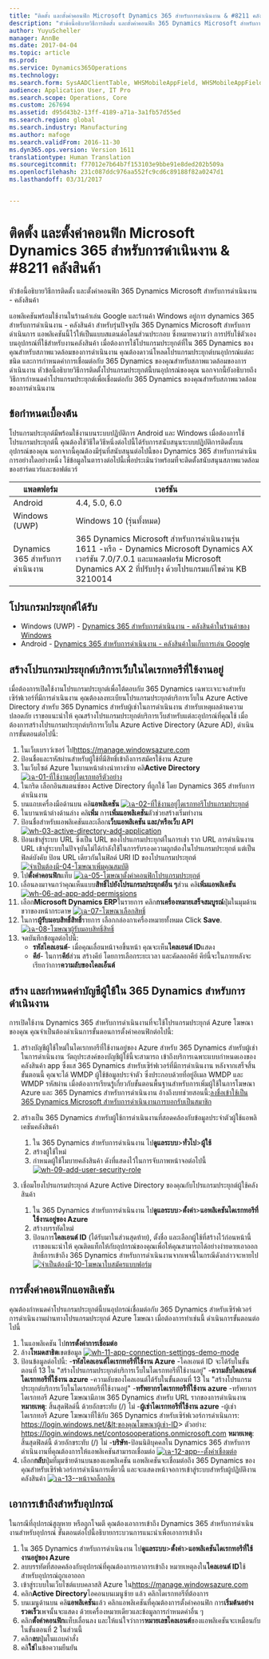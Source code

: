 ```yaml
---
title: "ติดตั้ง และตั้งค่าคอนฟิก Microsoft Dynamics 365 สำหรับการดำเนินงาน & #8211 คลังสินค้า"
description: "หัวข้อนี้อธิบายวิธีการติดตั้ง และตั้งค่าคอนฟิก 365 Dynamics Microsoft สำหรับการดำเนินงาน - คลังสินค้า"
author: YuyuScheller
manager: AnnBe
ms.date: 2017-04-04
ms.topic: article
ms.prod: 
ms.service: Dynamics365Operations
ms.technology: 
ms.search.form: SysAADClientTable, WHSMobileAppField, WHSMobileAppFieldPriority, WHSRFMenu, WHSRFMenuItem, WHSWorker
audience: Application User, IT Pro
ms.search.scope: Operations, Core
ms.custom: 267694
ms.assetid: d95d43b2-13ff-4189-a71a-3a1fb57d55ed
ms.search.region: global
ms.search.industry: Manufacturing
ms.author: mafoge
ms.search.validFrom: 2016-11-30
ms.dyn365.ops.version: Version 1611
translationtype: Human Translation
ms.sourcegitcommit: f77012e7b64b7f153103e9bbe91e8ded202b509a
ms.openlocfilehash: 231c087ddc976aa552fc9cd6c89188f82a0247d1
ms.lasthandoff: 03/31/2017


---
```


# <a name="install-and-configure-microsoft-dynamics-365-for-operations-8211-warehousing"></a>ติดตั้ง และตั้งค่าคอนฟิก Microsoft Dynamics 365 สำหรับการดำเนินงาน & #8211 คลังสินค้า

หัวข้อนี้อธิบายวิธีการติดตั้ง และตั้งค่าคอนฟิก 365 Dynamics Microsoft สำหรับการดำเนินงาน - คลังสินค้า

แอพลิเคชันพร้อมใช้งานในร้านค้าเล่น Google และร้านค้า Windows อยู่การ dynamics 365 สำหรับการดำเนินงาน - คลังสินค้า สำหรับรุ่นปัจจุบัน 365 Dynamics Microsoft สำหรับการดำเนินการ แอพลิเคชันนี้ไว้ให้เป็นแบบสแตนด์อโลนส่วนประกอบ ซึ่งหมายความว่า การปรับใช้ตัวเองบนอุปกรณ์ที่ใช้สำหรับงานคลังสินค้า เมื่อต้องการใช้โปรแกรมประยุกต์ที่ใน 365 Dynamics ของคุณสำหรับสภาพแวดล้อมของการดำเนินงาน คุณต้องดาวน์โหลดโปรแกรมประยุกต์บนอุปกรณ์แต่ละชนิด และการกำหนดค่าการเชื่อมต่อกับ 365 Dynamics ของคุณสำหรับสภาพแวดล้อมของการดำเนินงาน หัวข้อนี้อธิบายวิธีการติดตั้งโปรแกรมประยุกต์นี้บนอุปกรณ์ของคุณ นอกจากนี้ยังอธิบายถึงวิธีการกำหนดค่าโปรแกรมประยุกต์เพื่อเชื่อมต่อกับ 365 Dynamics ของคุณสำหรับสภาพแวดล้อมของการดำเนินงาน

## <a name="prerequisites"></a>ข้อกำหนดเบื้องต้น
โปรแกรมประยุกต์มีพร้อมใช้งานบนระบบปฏิบัติการ Android และ Windows เมื่อต้องการใช้โปรแกรมประยุกต์นี้ คุณต้องใช้วิธีใดวิธีหนึ่งต่อไปนี้ได้รับการสนับสนุนระบบปฏิบัติการติดตั้งบนอุปกรณ์ของคุณ นอกจากนี้คุณต้องมีรุ่นที่สนับสนุนต่อไปนี้ของ Dynamics 365 สำหรับการดำเนินการอย่างใดอย่างหนึ่ง ใช้ข้อมูลในตารางต่อไปนี้เพื่อประเมินว่าพร้อมที่จะติดตั้งสนับสนุนสภาพแวดล้อมของฮาร์ดแวร์และซอฟต์แวร์

| แพลตฟอร์ม                    | เวอร์ชัน                                                                                                                                                                     |
|-----------------------------|-----------------------------------------------------------------------------------------------------------------------------------------------------------------------------|
| Android                     | 4.4, 5.0, 6.0                                                                                                                                                               |
| Windows (UWP)               | Windows 10 (รุ่นทั้งหมด)                                                                                                                                                   |
| Dynamics 365 สำหรับการดำเนินงาน | 365 Dynamics Microsoft สำหรับการดำเนินงานรุ่น 1611 -หรือ - Dynamics Microsoft Dynamics AX เวอร์ชัน 7.0/7.0.1 และแพลตฟอร์ม Microsoft Dynamics AX 2 ที่ปรับปรุง ด้วยโปรแกรมแก้ไขด่วน KB 3210014 |

## <a name="get-the-app"></a>โปรแกรมประยุกต์ได้รับ
-   Windows (UWP) - [Dynamics 365 สำหรับการดำเนินงาน - คลังสินค้าในร้านค้าของ Windows](https://www.microsoft.com/store/apps/9p1bffd5tstm)
-   Android - [Dynamics 365 สำหรับการดำเนินงาน - คลังสินค้าในเก็บการเล่น Google](https://play.google.com/store/apps/details?id=com.Microsoft.Dynamics365forOperationsWarehousing)

## <a name="create-a-web-service-application-in-active-directory"></a>สร้างโปรแกรมประยุกต์บริการเว็บในไดเรกทอรีที่ใช้งานอยู่
เมื่อต้องการเปิดใช้งานโปรแกรมประยุกต์เพื่อโต้ตอบกับ 365 Dynamics เฉพาะเจาะจงสำหรับเซิร์ฟเวอร์ที่มีการดำเนินงาน คุณต้องลงทะเบียนโปรแกรมประยุกต์บริการเว็บใน Azure Active Directory สำหรับ 365 Dynamics สำหรับผู้เช่าในการดำเนินงาน สำหรับเหตุผลด้านความปลอดภัย เราขอแนะนำให้ คุณสร้างโปรแกรมประยุกต์บริการเว็บสำหรับแต่ละอุปกรณ์ที่คุณใช้ เมื่อต้องการสร้างโปรแกรมประยุกต์บริการเว็บใน Azure Active Directory (Azure AD), ดำเนินการขั้นตอนต่อไปนี้:

1.  ในเว็บเบราว์เซอร์ ไป<https://manage.windowsazure.com>
2.  ป้อนชื่อและรหัสผ่านสำหรับผู้ใช้ที่มีสิทธิ์เข้าถึงการสมัครใช้งาน Azure
3.  ในเว็บไซต์ Azure ในบานหน้าต่างนำทางซ้าย คลิ**Active Directory**[](./media/wh-01-active-directory-example.png)[![เฉ-01-ที่ใช้งานอยู่ไดเรกทอรีตัวอย่าง](./media/wh-01-active-directory-example.png)](./media/wh-01-active-directory-example.png)
4.  ในกริด เลือกอินสแตนซ์ของ Active Directory ที่ถูกใช้ โดย Dynamics 365 สำหรับการดำเนินงาน
5.  บนแถบเครื่องมือด้านบน คลิ**แอพลิเคชัน** [![เฉ-02-ที่ใช้งานอยู่ไดเรกทอรีโปรแกรมประยุกต์](./media/wh-02-active-directory-applications-1024x197.png)](./media/wh-02-active-directory-applications.png)
6.  ในบานหน้าต่างด้านล่าง คลิ**เพิ่ม** การ**เพิ่มแอพลิเคชัน**ตัวช่วยสร้างเริ่มทำงาน
7.  ป้อนชื่อสำหรับแอพลิเคชันและเลือก**เว็บแอพลิเคชัน และ/หรือเว็บ API** [![wh-03-active-directory-add-application](./media/wh-03-active-directory-add-application.png)](./media/wh-03-active-directory-add-application.png)
8.  ป้อนเข้าสู่ระบบ URL ซึ่งเป็น URL ของโปรแกรมประยุกต์ในการเช่า ราก URL การดำเนินงาน URL เข้าสู่ระบบในปัจจุบันไม่ได้กำลังใช้ในการรับรองความถูกต้องในโปรแกรมประยุกต์ แต่เป็นฟิลด์บังคับ ป้อน URL เดียวกันในฟิลด์ URI ID ของโปรแกรมประยุกต์ [![จำเป็นต้องมี-04-โฆษณาเพิ่มคุณสมบัติ](./media/wh-04-ad-add-properties.png)](./media/wh-04-ad-add-properties.png)
9.  ไป**ตั้งค่าคอนฟิก**แท็บ [![เฉ-05-โฆษณาตั้งค่าคอนฟิกโปรแกรมประยุกต์](./media/wh-05-ad-configure-app.png)](./media/wh-05-ad-configure-app.png)
10. เลื่อนลงมาจนกว่าคุณเห็นแบบ**สิทธิ์ไปยังโปรแกรมประยุกต์อื่น ๆ**ส่วน คลิ**เพิ่มแอพลิเคชัน** [![wh-06-ad-app-add-permissions](./media/wh-06-ad-app-add-permissions.png)](./media/wh-06-ad-app-add-permissions.png)
11. เลือก**Microsoft Dynamics ERP**ในรายการ คลิก**กาเครื่องหมายเสร็จสมบูรณ์**ปุ่มในมุมด้านขวาของหน้ากระดาษ [![เฉ-07-โฆษณาเลือกสิทธิ์](./media/wh-07-ad-select-permissions.png)](./media/wh-07-ad-select-permissions.png)
12. ในการ**ผู้รับมอบสิทธิ์สิทธิ์**รายการ เลือกกล่องกาเครื่องหมายทั้งหมด Click **Save**. [![เฉ-08-โฆษณาผู้รับมอบสิทธิ์สิทธิ์](./media/wh-08-ad-delegate-permissions.png)](./media/wh-08-ad-delegate-permissions.png)
13. จดบันทึกข้อมูลต่อไปนี้:
    -   **รหัสไคลเอนต์**- เมื่อคุณเลื่อนหน้าจอขึ้นหน้า คุณจะเห็น**ไคลเอนต์ ID**แสดง
    -   **คีย์**- ในการ**คีย์**ส่วน สร้างคีย์ โดยการเลือกระยะเวลา และคัดลอกคีย์ คีย์นี้จะในภายหลังจะเรียกว่าการ**ความลับของไคลเอ็นต์**

## <a name="create-and-configure-a-user-account-in-dynamics-365-for-operations"></a>สร้าง และกำหนดค่าบัญชีผู้ใช้ใน 365 Dynamics สำหรับการดำเนินงาน
การเปิดใช้งาน Dynamics 365 สำหรับการดำเนินงานที่จะใช้โปรแกรมประยุกต์ Azure โฆษณาของคุณ คุณจำเป็นต้องดำเนินการขั้นตอนการตั้งค่าคอนฟิกต่อไปนี้:

1.  สร้างบัญชีผู้ใช้ใหม่ในไดเรกทอรีที่ใช้งานอยู่ของ Azure สำหรับ 365 Dynamics สำหรับผู้เช่าในการดำเนินงาน วัตถุประสงค์ของบัญชีผู้ใช้นี้จะสามารถ เข้าถึงบริการเฉพาะแบบกำหนดเองของคลังสินค้า app ซึ่งแส 365 Dynamics สำหรับเซิร์ฟเวอร์ที่มีการดำเนินงาน หลังจากเสร็จสิ้นขั้นตอนนี้ คุณจะได้ WMDP ผู้ใช้ข้อมูลประจำตัว ซึ่งประกอบด้วยที่อยู่อีเมล WMDP และ WMDP รหัสผ่าน เมื่อต้องการเรียนรู้เกี่ยวกับขั้นตอนพื้นฐานสำหรับการเพิ่มผู้ใช้ในการโฆษณา Azure และ 365 Dynamics สำหรับการดำเนินงาน อ้างถึงบทช่วยสอนนี้:[ลงชื่อเข้าใช้เป็น 365 Dynamics Microsoft สำหรับการดำเนินงานการบอกรับเป็นสมาชิก](/dynamics365/operations/dev-itpro/sign-up-preview-subscription)
2.  สร้างเป็น 365 Dynamics สำหรับผู้ใช้การดำเนินงานที่สอดคล้องกับข้อมูลประจำตัวผู้ใช้แอพลิเคชันคลังสินค้า
    1.  ใน 365 Dynamics สำหรับการดำเนินงาน ไป**ดูแลระบบ**&gt;**ทั่วไป**&gt;**ผู้ใช้**
    2.  สร้างผู้ใช้ใหม่
    3.  กำหนดผู้ใช้โมบายคลังสินค้า ดังที่แสดงไว้ในการจับภาพหน้าจอต่อไปนี้ [![wh-09-add-user-security-role](./media/wh-09-add-user-security-role.png)](./media/wh-09-add-user-security-role.png)

3.  เชื่อมโยงโปรแกรมประยุกต์ Azure Active Directory ของคุณกับโปรแกรมประยุกต์ผู้ใช้คลังสินค้า
    1.  ใน 365 Dynamics สำหรับการดำเนินงาน ไป**ดูแลระบบ**&gt;**ตั้งค่า**&gt;**แอพลิเคชันไดเรกทอรีที่ใช้งานอยู่ของ Azure**
    2.  สร้างบรรทัดใหม่ 
    3.  ป้อนการ**ไคลเอนต์ ID** (ได้รับมาในส่วนสุดท้าย), ตั้งชื่อ และเลือกผู้ใช้ที่สร้างไว้ก่อนหน้านี้ เราขอแนะนำให้ คุณติดแท็กให้กับอุปกรณ์ของคุณเพื่อให้คุณสามารถได้อย่างง่ายดายเอาออกสิทธิ์การเข้าถึง 365 Dynamics สำหรับการดำเนินงานจากเพจนี้ในกรณีดังกล่าวจะหายไป [![จำเป็นต้องมี-10-โฆษณาใบสมัครแบบฟอร์ม](./media/wh-10-ad-applications-form.png)](./media/wh-10-ad-applications-form.png)

## <a name="configure-the-application"></a>การตั้งค่าคอนฟิกแอพลิเคชัน
คุณต้องกำหนดค่าโปรแกรมประยุกต์นี้บนอุปกรณ์เชื่อมต่อกับ 365 Dynamics สำหรับเซิร์ฟเวอร์การดำเนินงานผ่านทางโปรแกรมประยุกต์ Azure โฆษณา เมื่อต้องการทำเช่นนี้ ดำเนินการขั้นตอนต่อไปนี้

1.  ในแอพลิเคชัน ไป**การตั้งค่าการเชื่อมต่อ**
2.  ล้าง**โหมดสาธิต**เขตข้อมูล [![wh-11-app-connection-settings-demo-mode](./media/wh-11-app-connection-settings-demo-mode-169x300.png)](./media/wh-11-app-connection-settings-demo-mode.png)
3.  ป้อนข้อมูลต่อไปนี้: -**รหัสไคลเอนต์ไดเรกทอรีที่ใช้งาน Azure** -ไคลเอนต์ ID จะได้รับในขั้นตอนที่ 13 ใน "สร้างโปรแกรมประยุกต์บริการเว็บในไดเรกทอรีที่ใช้งานอยู่" -**ความลับไคลเอนต์ไดเรกทอรีที่ใช้งาน azure** -ความลับของไคลเอนต์ได้รับในขั้นตอนที่ 13 ใน "สร้างโปรแกรมประยุกต์บริการเว็บในไดเรกทอรีที่ใช้งานอยู่" -**ทรัพยากรไดเรกทอรีที่ใช้งาน azure** -ทรัพยากรไดเรกทอรี Azure โฆษณามีภาพ 365 Dynamics สำหรับ URL รากของการดำเนินงาน **หมายเหตุ**: สิ้นสุดฟิลด์นี้ ด้วยอักขระทับ (/) ไม่ -**ผู้เช่าไดเรกทอรีที่ใช้งาน azure** -ผู้เช่าไดเรกทอรี Azure โฆษณาที่ใช้กับ 365 Dynamics สำหรับเซิร์ฟเวอร์การดำเนินการ: https://login.windows.net/&lt;ของคุณโฆษณาผู้เช่า-ID&gt; ตัวอย่าง: https://login.windows.net/contosooperations.onmicrosoft.com 
**หมายเหตุ**: สิ้นสุดฟิลด์นี้ ด้วยอักขระทับ (/) ไม่ -**บริษัท**-ป้อนนิติบุคคลใน Dynamics 365 สำหรับการดำเนินงานที่คุณต้องการให้แอพลิเคชันสามารถเชื่อมต่อ [![เฉ-12-app--ตั้งค่าเชื่อมต่อ](./media/wh-12-app-connection-settings-169x300.png)](./media/wh-12-app-connection-settings.png)
4.  เลือก**กลับ**ปุ่มที่มุมซ้ายด้านบนของแอพลิเคชัน แอพลิเคชันจะเชื่อมต่อถึง 365 Dynamics ของคุณสำหรับเซิร์ฟเวอร์การดำเนินการเดี๋ยวนี้ และจะแสดงหน้าจอการเข้าสู่ระบบสำหรับผู้ปฏิบัติงานคลังสินค้า [![เฉ-13--หน้าจอล็อกอิน](./media/wh-13-log-in-screen-180x300.png)](./media/wh-13-log-in-screen.png)

## <a name="remove-access-for-a-device"></a>เอาการเข้าถึงสำหรับอุปกรณ์
ในกรณีที่อุปกรณ์สูญหาย หรือถูกโจมตี คุณต้องเอาการเข้าถึง Dynamics 365 สำหรับการดำเนินงานสำหรับอุปกรณ์ ขั้นตอนต่อไปนี้อธิบายกระบวนการแนะนำเพื่อเอาการเข้าถึง

1.  ใน 365 Dynamics สำหรับการดำเนินงาน ไป**ดูแลระบบ**&gt;**ตั้งค่า**&gt;**แอพลิเคชันไดเรกทอรีที่ใช้งานอยู่ของ Azure**
2.  ลบบรรทัดที่สอดคล้องกับอุปกรณ์ที่คุณต้องการเอาการเข้าถึง หมายเหตุลงใน**ไคลเอนต์ ID**ใช้สำหรับอุปกรณ์ถูกเอาออก
3.  เข้าสู่ระบบในเว็บไซต์แบบคลาสสิ Azure ใน<https://manage.windowsazure.com>
4.  คลิก**Active Directory**ไอคอนบนเมนูซ้าย แล้ว คลิกไดเรกทอรีที่ต้องการ
5.  บนเมนูด้านบน คลิ**แอพลิเคชัน**แล้ว คลิกแอพลิเคชันที่คุณต้องการตั้งค่าคอนฟิก การ**เริ่มต้นอย่างรวดเร็ว**เพจนั้นจะแสดง ด้วยเครื่องหมายเดียวและข้อมูลการกำหนดค่าอื่น ๆ
6.  คลิก**ตั้งค่าคอนฟิก**แท็บเลื่อนลง และให้แน่ใจว่าการ**หมายเลขไคลเอนต์**ของแอพลิเคชันจะเหมือนกับในขั้นตอนที่ 2 ในส่วนนี้
7.  คลิก**ลบ**ปุ่มในแถบคำสั่ง
8.  คลิ**ใช่**ในข้อความยืนยัน



